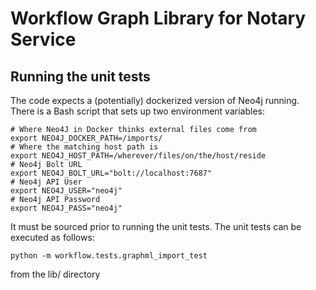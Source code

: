 # Workflow Graph Library for Notary Service

## Running the unit tests

The code expects a (potentially) dockerized version of Neo4j running. There is a Bash script that sets up two environment variables: 
```
# Where Neo4J in Docker thinks external files come from 
export NEO4J_DOCKER_PATH=/imports/
# Where the matching host path is
export NEO4J_HOST_PATH=/wherever/files/on/the/host/reside
# Neo4j Bolt URL
export NEO4J_BOLT_URL="bolt://localhost:7687"
# Neo4j API User
export NEO4J_USER="neo4j"
# Neo4j API Password
export NEO4J_PASS="neo4j"
```

It must be sourced prior to running the unit tests. The unit tests can be executed as follows:

```
python -m workflow.tests.graphml_import_test 
```

from the lib/ directory

